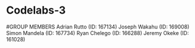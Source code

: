# Codelabs-3
#GROUP MEMBERS
Adrian Rutto (ID: 167134)
Joseph Wakahu (ID: 169008)
Simon Mandela (ID: 167734)
Ryan Chelego (ID: 166288) 
Jeremy Okeke (ID: 161028)
